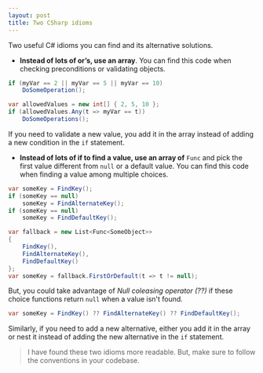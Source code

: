```yaml
---
layout: post
title: Two CSharp idioms
---
```


Two useful C# idioms you can find and its alternative solutions.

* **Instead of lots of or’s, use an array**. You can find this code when checking preconditions or validating objects.

```csharp
if (myVar == 2 || myVar == 5 || myVar == 10)
	DoSomeOperation();
```

```csharp
var allowedValues = new int[] { 2, 5, 10 };
if (allowedValues.Any(t => myVar == t))
	DoSomeOperations();
```

If you need to validate a new value, you add it in the array instead of adding a new condition in the `if` statement.

* **Instead of lots of if to find a value, use an array of** `Func` and pick the first value different from `null` or a default value. You can find this code when finding a value among multiple choices.

```csharp
var someKey = FindKey();
if (someKey == null)
	someKey = FindAlternateKey();
if (someKey == null)
	someKey = FindDefaultKey();
```

```csharp
var fallback = new List<Func<SomeObject>>
{
	FindKey(),
	FindAlternateKey(),
	FindDefaultKey()
};
var someKey = fallback.FirstOrDefault(t => t != null);
```

But, you could take advantage of _Null coleasing operator (??)_ if these choice functions return `null` when a value isn't found.

```csharp
var someKey = FindKey() ?? FindAlternateKey() ?? FindDefaultKey();
```

Similarly, if you need to add a new alternative, either you add it in the array or nest it instead of adding the new alternative in the `if` statement.

> I have found these two idioms more readable. But, make sure to follow the conventions in your codebase.